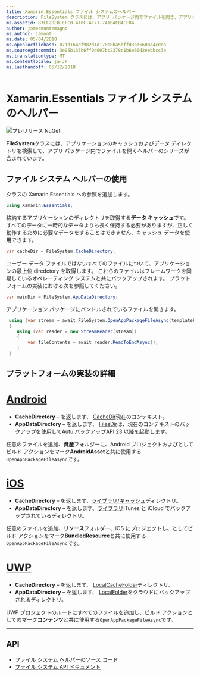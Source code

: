 ```yaml
---
title: Xamarin.Essentials ファイル システムのヘルパー
description: FileSystem クラスには、アプリ パッケージ内でファイルを開き、アプリケーションのキャッシュおよびデータ ディレクトリを検索するヘルパーのシリーズが含まれています。
ms.assetid: B3EC2DE0-EFC0-410C-AF71-7410AE84CF84
author: jamesmontemagno
ms.author: jamont
ms.date: 05/04/2018
ms.openlocfilehash: 871d164df982d1d170e8ba5bffd3bd6600a4cdda
ms.sourcegitcommit: 3e05b135b6ff0d607bc2378c1b6e66d2eebbcc3e
ms.translationtype: MT
ms.contentlocale: ja-JP
ms.lasthandoff: 05/12/2018
---
```

# <a name="xamarinessentials-file-system-helpers"></a>Xamarin.Essentials ファイル システムのヘルパー

![プレリリース NuGet](~/media/shared/pre-release.png)

**FileSystem**クラスには、アプリケーションのキャッシュおよびデータ ディレクトリを検索して、アプリ パッケージ内でファイルを開くヘルパーのシリーズが含まれています。

## <a name="using-file-system-helpers"></a>ファイル システム ヘルパーの使用

クラスの Xamarin.Essentials への参照を追加します。

```csharp
using Xamarin.Essentials;
```

格納するアプリケーションのディレクトリを取得する**データ キャッシュ**です。 すべてのデータに一時的なデータよりも長く保持する必要がありますが、正しく動作するために必要なデータをすることはできません、キャッシュ データを使用できます。

```csharp
var cacheDir = FileSystem.CacheDirectory;
```

ユーザー データ ファイルではないすべてのファイルについて、アプリケーションの最上位 diredctory を取得します。 これらのファイルはフレームワークを同期しているオペレーティング システムと共にバックアップされます。 プラットフォームの実装における次を参照してください。

```csharp
var mainDir = FileSystem.AppDataDirectory;
```

アプリケーション パッケージにバンドルされているファイルを開きます。

```csharp
 using (var stream = await FileSystem.OpenAppPackageFileAsync(templateFileName))
 {
    using (var reader = new StreamReader(stream))
    {
        var fileContents = await reader.ReadToEndAsync();
    }
 }
```

## <a name="platform-implementation-specifics"></a>プラットフォームの実装の詳細

# <a name="androidtabandroid"></a>[Android](#tab/android)

- **CacheDirectory** – を返します、 [CacheDir](https://developer.android.com/reference/android/content/Context.html#getCacheDir)現在のコンテキスト。
- **AppDataDirectory** – を返します、 [FilesDir](https://developer.android.com/reference/android/content/Context.html#getFilesDir)は、現在のコンテキストのバックアップを使用して[Autu バックアップ](https://developer.android.com/guide/topics/data/autobackup.html)API 23 以降を起動します。

任意のファイルを追加、**資産**フォルダーに、Android プロジェクトおよびとしてビルド アクションをマーク**AndroidAsset**と共に使用する`OpenAppPackageFileAsync`です。

# <a name="iostabios"></a>[iOS](#tab/ios)

- **CacheDirectory** – を返します、[ライブラリ/キャッシュ](https://developer.apple.com/library/content/documentation/FileManagement/Conceptual/FileSystemProgrammingGuide/FileSystemOverview/FileSystemOverview.html)ディレクトリ。
- **AppDataDirectory** – を返します、[ライブラリ](https://developer.apple.com/library/content/documentation/FileManagement/Conceptual/FileSystemProgrammingGuide/FileSystemOverview/FileSystemOverview.html)iTunes と iCloud でバックアップされているディレクトリ。

任意のファイルを追加、**リソース**フォルダー、iOS にプロジェクトし、としてビルド アクションをマーク**BundledResource**と共に使用する`OpenAppPackageFileAsync`です。

# <a name="uwptabuwp"></a>[UWP](#tab/uwp)

- **CacheDirectory** – を返します、 [LocalCacheFolder](https://docs.microsoft.com/en-us/uwp/api/windows.storage.applicationdata.localcachefolder#Windows_Storage_ApplicationData_LocalCacheFolder)ディレクトリ.
- **AppDataDirectory** – を返します、 [LocalFolder](https://docs.microsoft.com/en-us/uwp/api/windows.storage.applicationdata.localfolder#Windows_Storage_ApplicationData_LocalFolder)をクラウドにバックアップされるディレクトリ。

UWP プロジェクトのルートにすべてのファイルを追加し、ビルド アクションとしてのマーク**コンテンツ**と共に使用する`OpenAppPackageFileAsync`です。

--------------

## <a name="api"></a>API

- [ファイル システム ヘルパーのソース コード](https://github.com/xamarin/Essentials/tree/master/Xamarin.Essentials/FileSystem)
- [ファイル システム API ドキュメント](xref:Xamarin.Essentials.FileSystem)
